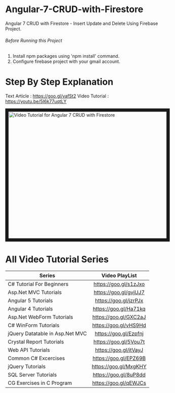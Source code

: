 # Angular-7-CRUD-with-Firestore
Angular 7 CRUD with Firestore - Insert Update and Delete Using Firebase Project.

###### Before Running this Project
 1. Install npm packages using 'npm install' command.
 2. Configure firebase project with your gmail account.
 
 
 # Step By Step Explanation
 
 Text Article   : https://goo.gl/vafSt2
 Video Tutorial : https://youtu.be/5I6k77uqtLY
 
 <a href="http://www.youtube.com/watch?feature=player_embedded&v=5I6k77uqtLY
" target="_blank"><img src="http://img.youtube.com/vi/5I6k77uqtLY/0.jpg" 
alt="Video Tutorial for Angular 7 CRUD with Firestore" width="500" height="400" border="10" /></a>


# All Video Tutorial Series
| Series        | Video PlayList          |
| ------------- |:-------------:|
| C# Tutorial For Beginners      | https://goo.gl/s1zJxo |
| Asp.Net MVC Tutorials      | https://goo.gl/gvjUJ7      |
| Angular 5 Tutorials | https://goo.gl/jzrPJx      |
| Angular 4 Tutorials | https://goo.gl/Ha71kq      |
| Asp.Net WebForm Tutorials | https://goo.gl/GXC2aJ      |
| C# WinForm Tutorials | https://goo.gl/vHS9Hd      |
| jQuery Datatable in Asp.Net MVC | https://goo.gl/Ezpfnj      |
| Crystal Report Tutorials | https://goo.gl/5Vou7t      |
| Web API Tutorials | https://goo.gl/itVayJ     |
| Common C# Excercises | https://goo.gl/EPZ69B     |
| jQuery Tutorials | https://goo.gl/MxgKHY     |
| SQL Server Tutorials | https://goo.gl/8uP8dd      |
| CG Exercises in C Program | https://goo.gl/qEWJCs      |

